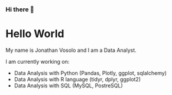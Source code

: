 ### Hi there 👋

<!--
**jvosolo/jvosolo** is a ✨ _special_ ✨ repository because its `README.md` (this file) appears on your GitHub profile.

Here are some ideas to get you started:

- 🔭 I’m currently working on ...
- 🌱 I’m currently learning ...
- 👯 I’m looking to collaborate on ...
- 🤔 I’m looking for help with ...
- 💬 Ask me about ...
- 📫 How to reach me: ...
- 😄 Pronouns: ...
- ⚡ Fun fact: ...
-->

# Hello World

My name is Jonathan Vosolo and I am a Data Analyst.

I am currently working on:
- Data Analysis with Python (Pandas, Plotly, ggplot, sqlalchemy)
- Data Analysis with R language (tidyr, dplyr, ggplot2)
- Data Analysis with SQL (MySQL, PostreSQL)
